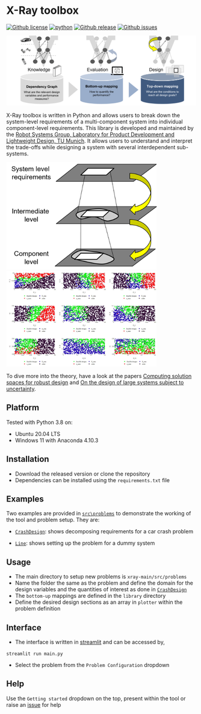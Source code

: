 X-Ray toolbox
========

[![Github license](https://img.shields.io/github/license/akhilsathuluri/x-ray-tool)](https://github.com/akhilsathuluri/x-ray-tool)
[![python](https://img.shields.io/badge/python-3.8-green)](https://github.com/akhilsathuluri/x-ray-tool)
[![Github release](https://img.shields.io/github/release/akhilsathuluri/x-ray-tool)](https://github.com/akhilsathuluri/x-ray-tool/releases)
[![Github issues](https://img.shields.io/github/issues/akhilsathuluri/x-ray-tool)](https://github.com/akhilsathuluri/x-ray-tool)

![Top down design process](https://github.com/akhilsathuluri/x-ray-tool/blob/main/screenshots/top-down-design.png)

X-Ray toolbox is written in Python and allows users to break down the system-level requirements of a multi-component system into individual component-level requirements. This library is developed and maintained by the [Robot Systems Group, Laboratory for Product Development and Lightweight Design, TU Munich](https://www.mec.ed.tum.de/en/lpl/research/research-groups/robot-systems/). It allows users to understand and interpret the trade-offs while designing a system with several interdependent sub-systems. 

<!-- ![Requirement decomposition](https://github.com/akhilsathuluri/x-ray-tool/blob/main/screenshots/decomposing.png) ![Solution spaces](https://github.com/akhilsathuluri/x-ray-tool/blob/main/screenshots/sse.jpg) -->

<p float="middle">
  <img src="https://github.com/akhilsathuluri/x-ray-tool/blob/main/screenshots/decomposing.png" alt="Requirement decomposition" width="400"/>
  <img src="https://github.com/akhilsathuluri/x-ray-tool/blob/main/screenshots/sse.jpg" alt="Solution spaces" width="400"/>
</p>

To dive more into the theory, have a look at the papers [Computing solution spaces for robust design](https://github.com/PhD-TUM/xray-python/files/7787066/file.pdf) and [On the design of large systems subject to uncertainty](https://www.tandfonline.com/doi/abs/10.1080/09544828.2017.1303664). 


## Platform
Tested with Python 3.8 on:
* Ubuntu 20.04 LTS
* Windows 11 with Anaconda 4.10.3

## Installation
* Download the released version or clone the repository 
* Dependencies can be installed using the `requirements.txt` file

## Examples
Two examples are provided in [`src\problems`](https://github.com/akhilsathuluri/x-ray-tool/tree/main/src/problems) to demonstrate the working of the tool and problem setup. They are:
* [`CrashDesign`](https://github.com/akhilsathuluri/x-ray-tool/tree/main/src/problems/CrashDesign): shows decomposing requirements for a car crash problem



* [`Line`](https://github.com/akhilsathuluri/x-ray-tool/tree/main/src/problems/Line): shows setting up the problem for a dummy system 

## Usage
* The main directory to setup new problems is `xray-main/src/problems`
* Name the folder the same as the problem and define the domain for the design variables and the quantities of interest as done in [`CrashDesign`](https://github.com/akhilsathuluri/x-ray-tool/tree/main/src/problems/CrashDesign)
* The `bottom-up` mappings are defined in the `library` directory
* Define the desired design sections as an array in `plotter` within the problem definition

## Interface
* The interface is written in [streamlit](https://streamlit.io/) and can be accessed by,
```
streamlit run main.py
```
* Select the problem from the `Problem Configuration` dropdown

## Help
Use the `Getting started` dropdown on the top, present within the tool or raise an [issue](https://github.com/akhilsathuluri/x-ray-tool/issues) for help